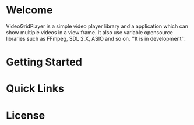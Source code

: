 # Welcome
VideoGridPlayer is a simple video player library and a application which can show multiple videos in a view frame.
It also use variable opensource libraries such as FFmpeg, SDL 2.X, ASIO and so on.
''It is in development''.

# Getting Started


# Quick Links


# License

